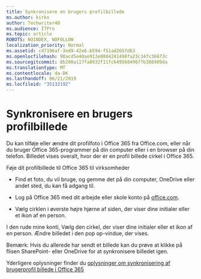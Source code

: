 ```yaml
---
title: Synkronisere en brugers profilbillede
ms.author: kirks
author: Techwriter40
ms.audience: ITPro
ms.topic: article
ROBOTS: NOINDEX, NOFOLLOW
localization_priority: Normal
ms.assetid: cd7196af-3ed9-42e6-b594-f51ad265fd63
ms.openlocfilehash: 98acd5e40ae913e8804241498fa23c34fc36673c
ms.sourcegitcommit: 8b200a117fa8932f11fc649560496ffb308909da
ms.translationtype: MT
ms.contentlocale: da-DK
ms.lasthandoff: 06/21/2019
ms.locfileid: "35132192"
---
```

# <a name="sync-a-users-profile-picture"></a>Synkronisere en brugers profilbillede

Du kan tilføje eller ændre dit profilfoto i Office 365 fra Office.com, eller når du bruger Office 365-programmer på din computer eller i en browser på din telefon. Billedet vises overalt, hvor der er en profil billede cirkel i Office 365.

Føje dit profilbillede til Office 365 til virksomheder

- Find et foto, du vil bruge, og gemme det på din computer, OneDrive eller andet sted, du kan få adgang til.

- Log på Office 365 med dit arbejde eller skole konto på [office.com](http://www.office.com).

- Vælg cirklen i øverste højre hjørne af siden, der viser dine initialer eller et ikon af en person.

I den rude mine konti, Vælg den cirkel, der viser dine initialer eller et ikon af en person. Ændre billedet i den pop op-vindue, der vises.

Bemærk: Hvis du allerede har sendt et billede kan du prøve at klikke på flisen SharePoint- eller OneDrive for at synkronisere billedet igen.

Yderligere oplysninger finder du [oplysninger om synkronisering af brugerprofil billede i Office 365](https://support.office.com/article/information-about-profile-picture-synchronization-in-office-365-20594d76-d054-4af4-a660-401133e3d48a?ui=en-US&amp;rs=en-US&amp;ad=US)

